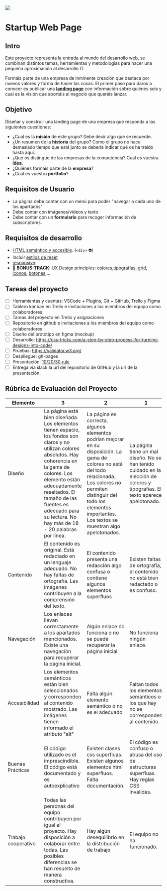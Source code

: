 <img src="https://images.unsplash.com/photo-1598301257982-0cf014dabbcd?ixlib=rb-1.2.1&ixid=MnwxMjA3fDB8MHxwaG90by1wYWdlfHx8fGVufDB8fHx8&auto=format&fit=crop&w=2070&q=80"/>

# Startup Web Page

## Intro

Este proyecto representa la entrada al mundo del desarrollo web, se combinan distintos temas, herramientas y metodologías para hacer una pequeña aproximación al desarrollo IT.

Formáis parte de una empresa de inminente creación que destaca por nuevos valores y forma de hacer las cosas. El primer paso para daros a conocer es publicar una [__landing page__](https://en.wikipedia.org/wiki/Landing_page) con información sobre quiénes sois y cual es la visión que aportáis al negocio que queréis lanzar.

## Objetivo

Diseñar y construir una landing page de una empresa que responda a las siguientes cuestiones:

- ¿Cual es la **misión** de este grupo? Debe decir algo que se recuerde.
- ¿Un resumen de la **historia** del grupo? Como el grupo no hace demasiado tiempo que está junto se debería indicar qué os ha traído hasta aquí.
- ¿Qué os distingue de las empresas de la competencia? Cual es vuestra **idea**.
- ¿Quiénes formáis parte de la **empresa**?
- ¿Cual es vuestro **portfolio**?

## Requisitos de Usuario
- La página debe contar con un menú para poder "navegar a cada uno de los apartados"
- Debe contar con imágenes/vídeos y texto
- Debe contar con un **formulario** para recoger información de subscriptores.

## Requisitos de desarrollo

- [HTML semántico y accesible](https://css-tricks.com/why-how-and-when-to-use-semantic-html-and-aria/). (`<div>` ⛔)
- Incluir [estilos de reset](https://es.wikipedia.org/wiki/Reset_CSS)
- [responsive](https://en.wikipedia.org/wiki/Responsive_web_design).
- 💪 **BONUS-TRACK**: UX Design principles: [colores,tipografías, grid, iconos](https://medium.com/pennypang-goals/style-guide-for-ui-cheat-sheet-f183cbe6ff44), [botones](https://medium.com/the-school-of-do/ui-cheat-sheets-buttons-7856ff90f544 ),...

## Tareas del proyecto

- [ ] Herramientas y cuentas: VSCode + Plugins, Git + GitHub, Trello y Figma
- [ ] Tablero kanban en Trello e invitaciones a los miembros del equipo como colaboradores
- [ ] Tareas del proyecto en Trello y asignaciones
- [ ] Repositorio en github e invitaciones a los miembros del equipo como colaboradores
- [ ] Diseño del prototipo en figma (mockup)
- [ ] Desarrollo: https://css-tricks.com/a-step-by-step-process-for-turning-designs-into-code/
- [ ] Pruebas: https://validator.w3.org/
- [ ] Despliegue: gh-pages
- [ ] Presentación: [10/20/30 rule](https://guykawasaki.com/the_102030_rule/)
- [ ] Entrega vía slack la url del repositorio de GitHub y la url de la presentación.

## Rúbrica de Evaluación del Proyecto

|Elemento|3|2|1|
|---|---|---|---|
|Diseño|La página está bien diseñada. Los elementos tienen espacio, los fondos son claros y no utilizan colores absolutos. Hay coherencia en la gama de colores. Los elemento están adecuadamente resaltados. El tamaño de las fuentes es adecuado para su lectura. No hay más de 18 - 20 palabras por línea.|La página es correcta, algunos elementos podrían mejorar en su disposición. La gama de colores no está del todo relacionada. Los colores no permiten distinguir del todo los elementos importantes. Los textos se muestran algo apelotonados.|La página tiene un mal diseño. No se han tenido cuidado en la elección de colores y tipografías. El texto aparece apelotonado.|
|Contenido|El contenido es original. Está redactado en un lenguaje adecuado. No hay faltas de ortografía. Las imágenes contribuyen a la comprensión del texto.| El contenido presenta una redacción algo confusa o contiene algunos elementos superfluos|Existen faltas de ortografía, el contenido no está bien redactado o es confuso.|
|Navegación|Los enlaces llevan correctamente a los apartados mencionados. Existe una navegación para recuperar la página inicial.|Algún enlace no funciona o no se puede recuperar la página inicial.|No funciona ningún enlace.|
|Accesibilidad|Los elementos semánticos están bien seleccionados y corresponden al contenido mostrado. Las imágenes tienen informado el atributo "alt"|Falta algún elemento semántico o no es el adecuado|Faltan todos los elementos semánticos o los que hay no se corresponden al contenido.|
|Buenas Prácticas|El código utilizado es el imprescindible. El código está documentado y es autoexplicativo|Existen clases css superfluas. Existen algunos elementos html superfluos. Falta documentación.|El código es confuso o abusa del uso de estructuras superfluas. Hay reglas CSS inválidas.|
|Trabajo cooperativo|Todas las personas del equipo contribuyen por igual al proyecto. Hay disposición a colaborar entre todas. Las posibles diferencias se han resuelto de manera constructiva.|Hay algún desequilibrio en la distribución de trabajo|El equipo no ha funcionado.|
